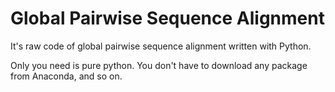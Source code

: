 # Global Pairwise Sequence Alignment

It's raw code of global pairwise sequence alignment written with Python.

Only you need is pure python. You don't have to download any package from Anaconda, and so on.
